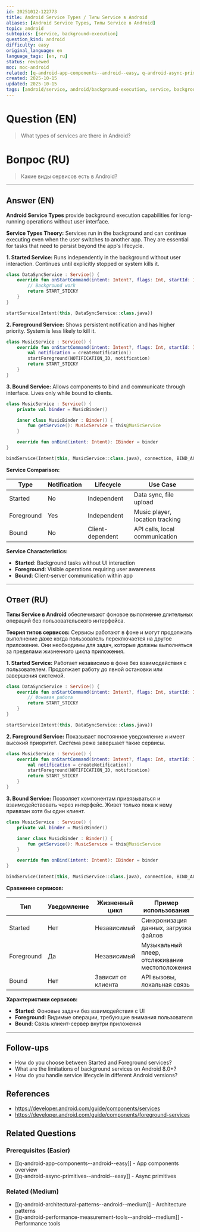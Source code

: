 ```yaml
---
id: 20251012-122773
title: Android Service Types / Типы Service в Android
aliases: [Android Service Types, Типы Service в Android]
topic: android
subtopics: [service, background-execution]
question_kind: android
difficulty: easy
original_language: en
language_tags: [en, ru]
status: reviewed
moc: moc-android
related: [q-android-app-components--android--easy, q-android-async-primitives--android--easy, q-android-architectural-patterns--android--medium]
created: 2025-10-15
updated: 2025-10-15
tags: [android/service, android/background-execution, service, background-execution, bound-service, foreground-service, started-service, difficulty/easy]
---
```

# Question (EN)
> What types of services are there in Android?

# Вопрос (RU)
> Какие виды сервисов есть в Android?

---

## Answer (EN)

**Android Service Types** provide background execution capabilities for long-running operations without user interface.

**Service Types Theory:**
Services run in the background and can continue executing even when the user switches to another app. They are essential for tasks that need to persist beyond the app's lifecycle.

**1. Started Service:**
Runs independently in the background without user interaction. Continues until explicitly stopped or system kills it.

```kotlin
class DataSyncService : Service() {
    override fun onStartCommand(intent: Intent?, flags: Int, startId: Int): Int {
        // Background work
        return START_STICKY
    }
}

startService(Intent(this, DataSyncService::class.java))
```

**2. Foreground Service:**
Shows persistent notification and has higher priority. System is less likely to kill it.

```kotlin
class MusicService : Service() {
    override fun onStartCommand(intent: Intent?, flags: Int, startId: Int): Int {
        val notification = createNotification()
        startForeground(NOTIFICATION_ID, notification)
        return START_STICKY
    }
}
```

**3. Bound Service:**
Allows components to bind and communicate through interface. Lives only while bound to clients.

```kotlin
class MusicService : Service() {
    private val binder = MusicBinder()

    inner class MusicBinder : Binder() {
        fun getService(): MusicService = this@MusicService
    }

    override fun onBind(intent: Intent): IBinder = binder
}

bindService(Intent(this, MusicService::class.java), connection, BIND_AUTO_CREATE)
```

**Service Comparison:**

| Type | Notification | Lifecycle | Use Case |
|------|--------------|-----------|----------|
| Started | No | Independent | Data sync, file upload |
| Foreground | Yes | Independent | Music player, location tracking |
| Bound | No | Client-dependent | API calls, local communication |

**Service Characteristics:**
- **Started**: Background tasks without UI interaction
- **Foreground**: Visible operations requiring user awareness
- **Bound**: Client-server communication within app

---

## Ответ (RU)

**Типы Service в Android** обеспечивают фоновое выполнение длительных операций без пользовательского интерфейса.

**Теория типов сервисов:**
Сервисы работают в фоне и могут продолжать выполнение даже когда пользователь переключается на другое приложение. Они необходимы для задач, которые должны выполняться за пределами жизненного цикла приложения.

**1. Started Service:**
Работает независимо в фоне без взаимодействия с пользователем. Продолжает работу до явной остановки или завершения системой.

```kotlin
class DataSyncService : Service() {
    override fun onStartCommand(intent: Intent?, flags: Int, startId: Int): Int {
        // Фоновая работа
        return START_STICKY
    }
}

startService(Intent(this, DataSyncService::class.java))
```

**2. Foreground Service:**
Показывает постоянное уведомление и имеет высокий приоритет. Система реже завершает такие сервисы.

```kotlin
class MusicService : Service() {
    override fun onStartCommand(intent: Intent?, flags: Int, startId: Int): Int {
        val notification = createNotification()
        startForeground(NOTIFICATION_ID, notification)
        return START_STICKY
    }
}
```

**3. Bound Service:**
Позволяет компонентам привязываться и взаимодействовать через интерфейс. Живет только пока к нему привязан хотя бы один клиент.

```kotlin
class MusicService : Service() {
    private val binder = MusicBinder()

    inner class MusicBinder : Binder() {
        fun getService(): MusicService = this@MusicService
    }

    override fun onBind(intent: Intent): IBinder = binder
}

bindService(Intent(this, MusicService::class.java), connection, BIND_AUTO_CREATE)
```

**Сравнение сервисов:**

| Тип | Уведомление | Жизненный цикл | Пример использования |
|------|--------------|----------------|---------------------|
| Started | Нет | Независимый | Синхронизация данных, загрузка файлов |
| Foreground | Да | Независимый | Музыкальный плеер, отслеживание местоположения |
| Bound | Нет | Зависит от клиента | API вызовы, локальная связь |

**Характеристики сервисов:**
- **Started**: Фоновые задачи без взаимодействия с UI
- **Foreground**: Видимые операции, требующие внимания пользователя
- **Bound**: Связь клиент-сервер внутри приложения

---

## Follow-ups

- How do you choose between Started and Foreground services?
- What are the limitations of background services on Android 8.0+?
- How do you handle service lifecycle in different Android versions?

## References

- https://developer.android.com/guide/components/services
- https://developer.android.com/guide/components/foreground-services

## Related Questions

### Prerequisites (Easier)
- [[q-android-app-components--android--easy]] - App components overview
- [[q-android-async-primitives--android--easy]] - Async primitives

### Related (Medium)
- [[q-android-architectural-patterns--android--medium]] - Architecture patterns
- [[q-android-performance-measurement-tools--android--medium]] - Performance tools
